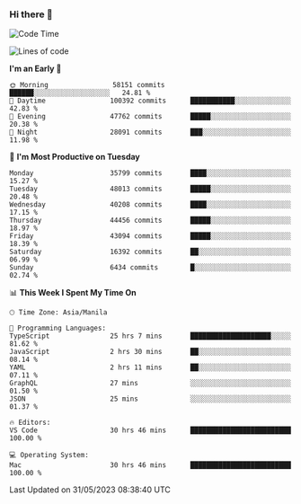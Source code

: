 ### Hi there 👋

<!--START_SECTION:waka-->
![Code Time](http://img.shields.io/badge/Code%20Time-4%2C016%20hrs%2019%20mins-blue)

![Lines of code](https://img.shields.io/badge/From%20Hello%20World%20I%27ve%20Written-98.2%20million%20lines%20of%20code-blue)

**I'm an Early 🐤** 

```text
🌞 Morning                58151 commits       ██████░░░░░░░░░░░░░░░░░░░   24.81 % 
🌆 Daytime                100392 commits      ███████████░░░░░░░░░░░░░░   42.83 % 
🌃 Evening                47762 commits       █████░░░░░░░░░░░░░░░░░░░░   20.38 % 
🌙 Night                  28091 commits       ███░░░░░░░░░░░░░░░░░░░░░░   11.98 % 
```
📅 **I'm Most Productive on Tuesday** 

```text
Monday                   35799 commits       ████░░░░░░░░░░░░░░░░░░░░░   15.27 % 
Tuesday                  48013 commits       █████░░░░░░░░░░░░░░░░░░░░   20.48 % 
Wednesday                40208 commits       ████░░░░░░░░░░░░░░░░░░░░░   17.15 % 
Thursday                 44456 commits       █████░░░░░░░░░░░░░░░░░░░░   18.97 % 
Friday                   43094 commits       █████░░░░░░░░░░░░░░░░░░░░   18.39 % 
Saturday                 16392 commits       ██░░░░░░░░░░░░░░░░░░░░░░░   06.99 % 
Sunday                   6434 commits        █░░░░░░░░░░░░░░░░░░░░░░░░   02.74 % 
```


📊 **This Week I Spent My Time On** 

```text
🕑︎ Time Zone: Asia/Manila

💬 Programming Languages: 
TypeScript               25 hrs 7 mins       ████████████████████░░░░░   81.62 % 
JavaScript               2 hrs 30 mins       ██░░░░░░░░░░░░░░░░░░░░░░░   08.14 % 
YAML                     2 hrs 11 mins       ██░░░░░░░░░░░░░░░░░░░░░░░   07.11 % 
GraphQL                  27 mins             ░░░░░░░░░░░░░░░░░░░░░░░░░   01.50 % 
JSON                     25 mins             ░░░░░░░░░░░░░░░░░░░░░░░░░   01.37 % 

🔥 Editors: 
VS Code                  30 hrs 46 mins      █████████████████████████   100.00 % 

💻 Operating System: 
Mac                      30 hrs 46 mins      █████████████████████████   100.00 % 
```


 Last Updated on 31/05/2023 08:38:40 UTC
<!--END_SECTION:waka-->


<!--
**rad182/rad182** is a ✨ _special_ ✨ repository because its `README.md` (this file) appears on your GitHub profile.

Here are some ideas to get you started:

- 🔭 I’m currently working on ...
- 🌱 I’m currently learning ...
- 👯 I’m looking to collaborate on ...
- 🤔 I’m looking for help with ...
- 💬 Ask me about ...
- 📫 How to reach me: ...
- 😄 Pronouns: ...
- ⚡ Fun fact: ...
-->
